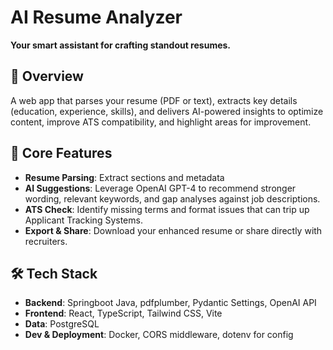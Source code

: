 # AI Resume Analyzer

**Your smart assistant for crafting standout resumes.**

## 🚀 Overview
A web app that parses your resume (PDF or text), extracts key details (education, experience, skills), and delivers AI-powered insights to optimize content, improve ATS compatibility, and highlight areas for improvement.

## 🎯 Core Features
- **Resume Parsing**: Extract sections and metadata
- **AI Suggestions**: Leverage OpenAI GPT-4 to recommend stronger wording, relevant keywords, and gap analyses against job descriptions.
- **ATS Check**: Identify missing terms and format issues that can trip up Applicant Tracking Systems.
- **Export & Share**: Download your enhanced resume or share directly with recruiters.

## 🛠️ Tech Stack
- **Backend**: Springboot Java, pdfplumber, Pydantic Settings, OpenAI API
- **Frontend**: React, TypeScript, Tailwind CSS, Vite
- **Data**: PostgreSQL
- **Dev & Deployment**: Docker, CORS middleware, dotenv for config
